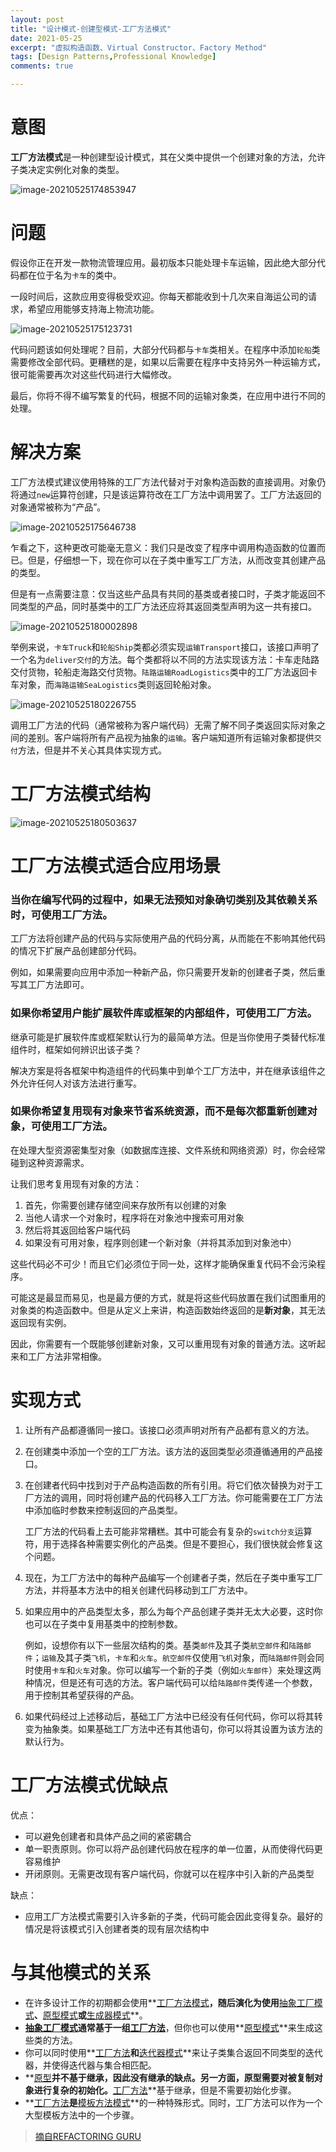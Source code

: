 ```yaml
---
layout: post
title: "设计模式-创建型模式-工厂方法模式"
date: 2021-05-25
excerpt: "虚拟构造函数、Virtual Constructor、Factory Method"
tags: [Design Patterns,Professional Knowledge]
comments: true

---
```


# 意图

**工厂方法模式**是一种创建型设计模式，其在父类中提供一个创建对象的方法，允许子类决定实例化对象的类型。

![image-20210525174853947](../../assets/img/image-20210525174853947.png)

# 问题

假设你正在开发一款物流管理应用。最初版本只能处理卡车运输，因此绝大部分代码都在位于名为`卡车`的类中。

一段时间后，这款应用变得极受欢迎。你每天都能收到十几次来自海运公司的请求，希望应用能够支持海上物流功能。

![image-20210525175123731](../../assets/img/image-20210525175123731.png)

代码问题该如何处理呢？目前，大部分代码都与`卡车`类相关。在程序中添加`轮船`类需要修改全部代码。更糟糕的是，如果以后需要在程序中支持另外一种运输方式，很可能需要再次对这些代码进行大幅修改。

最后，你将不得不编写繁复的代码，根据不同的运输对象类，在应用中进行不同的处理。

# 解决方案

工厂方法模式建议使用特殊的工厂方法代替对于对象构造函数的直接调用。对象仍将通过`new`运算符创建，只是该运算符改在工厂方法中调用罢了。工厂方法返回的对象通常被称为“产品”。

![image-20210525175646738](../../assets/img/image-20210525175646738.png)

乍看之下，这种更改可能毫无意义：我们只是改变了程序中调用构造函数的位置而已。但是，仔细想一下，现在你可以在子类中重写工厂方法，从而改变其创建产品的类型。

但是有一点需要注意：仅当这些产品具有共同的基类或者接口时，子类才能返回不同类型的产品，同时基类中的工厂方法还应将其返回类型声明为这一共有接口。

![image-20210525180002898](../../assets/img/image-20210525180002898.png)

举例来说，`卡车Truck`和`轮船Ship`类都必须实现`运输Transport`接口，该接口声明了一个名为`deliver交付`的方法。每个类都将以不同的方法实现该方法：卡车走陆路交付货物，轮船走海路交付货物。`陆路运输RoadLogistics`类中的工厂方法返回卡车对象，而`海路运输SeaLogistics`类则返回轮船对象。

![image-20210525180226755](../../assets/img/image-20210525180226755.png)

调用工厂方法的代码（通常被称为客户端代码）无需了解不同子类返回实际对象之间的差别。客户端将所有产品视为抽象的`运输`。客户端知道所有运输对象都提供`交付`方法，但是并不关心其具体实现方式。

# 工厂方法模式结构



![image-20210525180503637](../../assets/img/image-20210525180503637.png)

# 工厂方法模式适合应用场景

### 当你在编写代码的过程中，如果无法预知对象确切类别及其依赖关系时，可使用工厂方法。

工厂方法将创建产品的代码与实际使用产品的代码分离，从而能在不影响其他代码的情况下扩展产品创建部分代码。

例如，如果需要向应用中添加一种新产品，你只需要开发新的创建者子类，然后重写其工厂方法即可。

### 如果你希望用户能扩展软件库或框架的内部组件，可使用工厂方法。

继承可能是扩展软件库或框架默认行为的最简单方法。但是当你使用子类替代标准组件时，框架如何辨识出该子类？

解决方案是将各框架中构造组件的代码集中到单个工厂方法中，并在继承该组件之外允许任何人对该方法进行重写。

### 如果你希望复用现有对象来节省系统资源，而不是每次都重新创建对象，可使用工厂方法。

在处理大型资源密集型对象（如数据库连接、文件系统和网络资源）时，你会经常碰到这种资源需求。

让我们思考复用现有对象的方法：

1. 首先，你需要创建存储空间来存放所有以创建的对象
2. 当他人请求一个对象时，程序将在对象池中搜索可用对象
3. 然后将其返回给客户端代码
4. 如果没有可用对象，程序则创建一个新对象（并将其添加到对象池中）

这些代码必不可少！而且它们必须位于同一处，这样才能确保重复代码不会污染程序。

可能这是最显而易见，也是最方便的方式，就是将这些代码放置在我们试图重用的对象类的构造函数中。但是从定义上来讲，构造函数始终返回的是**新对象**，其无法返回现有实例。

因此，你需要有一个既能够创建新对象，又可以重用现有对象的普通方法。这听起来和工厂方法非常相像。

# 实现方式

1. 让所有产品都遵循同一接口。该接口必须声明对所有产品都有意义的方法。

2. 在创建类中添加一个空的工厂方法。该方法的返回类型必须遵循通用的产品接口。

3. 在创建者代码中找到对于产品构造函数的所有引用。将它们依次替换为对于工厂方法的调用，同时将创建产品的代码移入工厂方法。你可能需要在工厂方法中添加临时参数来控制返回的产品类型。

   工厂方法的代码看上去可能非常糟糕。其中可能会有复杂的`switch分支`运算符，用于选择各种需要实例化的产品类。但是不要担心，我们很快就会修复这个问题。

4. 现在，为工厂方法中的每种产品编写一个创建者子类，然后在子类中重写工厂方法，并将基本方法中的相关创建代码移动到工厂方法中。

5. 如果应用中的产品类型太多，那么为每个产品创建子类并无太大必要，这时你也可以在子类中复用基类中的控制参数。

   例如，设想你有以下一些层次结构的类。基类`邮件`及其子类`航空邮件`和`陆路邮件`；`运输`及其子类`飞机`，`卡车`和`火车`。`航空邮件`仅使用`飞机`对象，而`陆路邮件`则会同时使用`卡车`和`火车`对象。你可以编写一个新的子类（例如`火车邮件`）来处理这两种情况，但是还有可选的方法。客户端代码可以给`陆路邮件`类传递一个参数，用于控制其希望获得的产品。

6. 如果代码经过上述移动后，基础工厂方法中已经没有任何代码，你可以将其转变为抽象类。如果基础工厂方法中还有其他语句，你可以将其设置为该方法的默认行为。

# 工厂方法模式优缺点

优点：

- 可以避免创建者和具体产品之间的紧密耦合
- 单一职责原则。你可以将产品创建代码放在程序的单一位置，从而使得代码更容易维护
- 开闭原则。无需更改现有客户端代码，你就可以在程序中引入新的产品类型

缺点：

- 应用工厂方法模式需要引入许多新的子类，代码可能会因此变得复杂。最好的情况是将该模式引入创建者类的现有层次结构中

# 与其他模式的关系

- 在许多设计工作的初期都会使用**<u>工厂方法模式</u>**，随后演化为使用**<u>抽象工厂模式</u>**、**<u>原型模式</u>**或**<u>生成器模式</u>**。
- **<u>抽象工厂模式</u>**通常基于一组**<u>工厂方法</u>**，但你也可以使用**<u>原型模式</u>**来生成这些类的方法。
- 你可以同时使用**<u>工厂方法</u>**和**<u>迭代器模式</u>**来让子类集合返回不同类型的迭代器，并使得迭代器与集合相匹配。
- **<u>原型</u>**并不基于继承，因此没有继承的缺点。另一方面，原型需要对被复制对象进行复杂的初始化。**<u>工厂方法</u>**基于继承，但是不需要初始化步骤。
- **<u>工厂方法</u>**是**<u>模板方法模式</u>**的一种特殊形式。同时，工厂方法可以作为一个大型模板方法中的一个步骤。



> [摘自REFACTORING GURU](https://refactoringguru.cn/design-patterns/factory-method)

